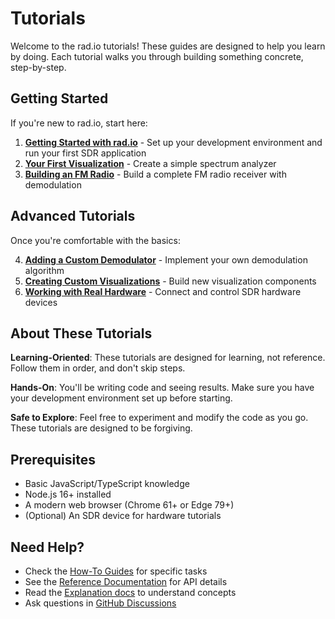 # Tutorials

Welcome to the rad.io tutorials! These guides are designed to help you learn by doing. Each tutorial walks you through building something concrete, step-by-step.

## Getting Started

If you're new to rad.io, start here:

1. **[Getting Started with rad.io](./01-getting-started.md)** - Set up your development environment and run your first SDR application
2. **[Your First Visualization](./02-first-visualization.md)** - Create a simple spectrum analyzer
3. **[Building an FM Radio](./03-fm-radio-receiver.md)** - Build a complete FM radio receiver with demodulation

## Advanced Tutorials

Once you're comfortable with the basics:

4. **[Adding a Custom Demodulator](./04-custom-demodulator.md)** - Implement your own demodulation algorithm
5. **[Creating Custom Visualizations](./05-custom-visualizations.md)** - Build new visualization components
6. **[Working with Real Hardware](./06-real-hardware.md)** - Connect and control SDR hardware devices

## About These Tutorials

**Learning-Oriented**: These tutorials are designed for learning, not reference. Follow them in order, and don't skip steps.

**Hands-On**: You'll be writing code and seeing results. Make sure you have your development environment set up before starting.

**Safe to Explore**: Feel free to experiment and modify the code as you go. These tutorials are designed to be forgiving.

## Prerequisites

- Basic JavaScript/TypeScript knowledge
- Node.js 16+ installed
- A modern web browser (Chrome 61+ or Edge 79+)
- (Optional) An SDR device for hardware tutorials

## Need Help?

- Check the [How-To Guides](../how-to/) for specific tasks
- See the [Reference Documentation](../reference/) for API details
- Read the [Explanation docs](../explanation/) to understand concepts
- Ask questions in [GitHub Discussions](https://github.com/alexthemitchell/rad.io/discussions)
